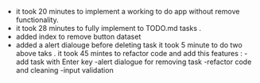 - it took 20 minutes to implement a working to do app without remove functionality.
- it took 28 minutes to fully implement to TODO.md tasks .
- added index to remove button dataset
- added a alert dialouge before deleting task
  it took 5 minute to do two above taks .
  it took 45 mintes to refactor code and add this features :
  -add task with Enter key
  -alert dialogue for removing task
  -refactor code and cleaning
  -input validation
